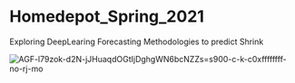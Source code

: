 # Homedepot_Spring_2021
Exploring DeepLearing Forecasting Methodologies to predict Shrink

![AGF-l79zok-d2N-jJHuaqdOGtIjDghgWN6bcNZZs=s900-c-k-c0xffffffff-no-rj-mo](https://user-images.githubusercontent.com/7217067/115744307-11710080-a358-11eb-8e44-dad9a632252d.jpeg)

